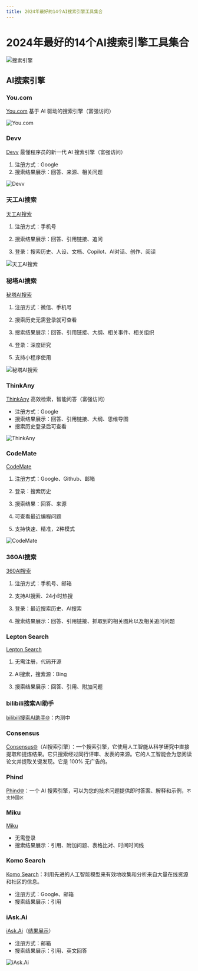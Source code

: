 ```yaml
---
title: 2024年最好的14个AI搜索引擎工具集合
---
```


# 2024年最好的14个AI搜索引擎工具集合

![搜索引擎](https://usacdn.wangdu.site/file/blog-cdn/WP-CDN-02/2022/202204021602280.webp)

## AI搜索引擎

### You.com

[You.com](https://you.com/) 基于 AI 驱动的搜索引擎（富强访问）

![You.com](https://usacdn.wangdu.site/file/blog-cdn/WP-CDN-02/2024/202404240956336.webp)

### Devv

[Devv](https://devv.ai/) 最懂程序员的新一代 AI 搜索引擎（富强访问）

1. 注册方式：Google
2. 搜索结果展示：回答、来源、相关问题

![Devv](https://usacdn.wangdu.site/file/blog-cdn/WP-CDN-02/2024/202404240957673.webp)

### 天工AI搜索

[天工AI搜索](https://search.tiangong.cn/)

1. 注册方式：手机号

2. 搜索结果展示：回答、引用链接、追问

3. 登录：搜索历史、人设、文档、Copilot、AI对话、创作、阅读

![天工AI搜索](https://usacdn.wangdu.site/file/blog-cdn/WP-CDN-02/2024/202404241000951.webp)

### 秘塔AI搜索

[秘塔AI搜索](https://metaso.cn/)

1. 注册方式：微信、手机号

2. 搜索历史无需登录就可查看

3. 搜索结果展示：回答、引用链接、大纲、相关事件、相关组织

4. 登录：深度研究

5. 支持小程序使用

![秘塔AI搜索](https://usacdn.wangdu.site/file/blog-cdn/WP-CDN-02/2024/202404241001586.webp)

### ThinkAny

[ThinkAny](https://thinkany.ai/zh) 高效检索，智能问答（富强访问）

- 注册方式：Google
- 搜索结果展示：回答、引用链接、大纲、思维导图
- 搜索历史登录后可查看

![ThinkAny](https://usacdn.wangdu.site/file/blog-cdn/WP-CDN-02/2024/202404241003311.webp)

### CodeMate

[CodeMate](https://codemate.bot/zh-cn)

1. 注册方式：Google、Github、邮箱

2. 登录：搜索历史

3. 搜索结果：回答、来源

4. 可查看最近编程问题

5. 支持快速、精准，2种模式

![CodeMate](https://usacdn.wangdu.site/file/blog-cdn/WP-CDN-02/2024/202404241005019.webp)

### 360AI搜索

[360AI搜索](https://so.360.com/)

1. 注册方式：手机号、邮箱

2. 支持AI搜索、24小时热搜

3. 登录：最近搜索历史、AI搜索

4. 搜索结果展示：回答、引用链接、抓取到的相关图片以及相关追问问题

### Lepton Search

[Lepton Search](https://search.lepton.run/)

1. 无需注册，代码开源

2. AI搜索，搜索源：Bing

3. 搜索结果展示：回答、引用、附加问题

### bilibili搜索AI助手

[bilibili搜索AI助手🌐](https://www.bilibili.com/blackboard/activity-hAiFfsOw0V.html)：内测中

### Consensus

[Consensus🌐](https://consensus.app/)（AI搜索引擎）：一个搜索引擎，它使用人工智能从科学研究中直接提取和提炼结果。它只搜索经过同行评审、发表的来源。它的人工智能会为您阅读论文并提取关键发现。它是 100% 无广告的。

### Phind

[Phind🌐](https://www.phind.com/)：一个 AI 搜索引擎，可以为您的技术问题提供即时答案、解释和示例，`不支持国区`

### Miku

[Miku](https://hellomiku.com/)

- 无需登录
- 搜索结果展示：引用、附加问题、表格比对、时间时间线

### Komo Search

[Komo Search](https://komo.ai/)：利用先进的人工智能模型来有效地收集和分析来自大量在线资源和社区的信息。

- 注册方式：Google、邮箱
- 搜索结果展示：引用

### iAsk.Ai

[iAsk.Ai](https://iask.ai/)（[结果展示](https://iask.ai/?mode=question&q=%E6%96%87%E6%AD%A6%E7%A7%91%E6%8A%80%E6%9F%9C)）

- 注册方式：邮箱
- 搜索结果展示：引用、英文回答

![iAsk.Ai](https://usacdn.wangdu.site/file/blog-cdn/WP-CDN-02/2024/202404240952433.webp)